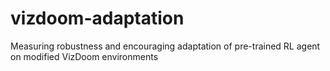# vizdoom-adaptation
Measuring robustness and encouraging adaptation of pre-trained RL agent on modified VizDoom environments
